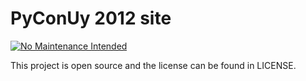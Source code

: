 # PyConUy 2012 site

[![No Maintenance Intended](http://unmaintained.tech/badge.svg)](http://unmaintained.tech/)


This project is open source and the license can be found in LICENSE.
